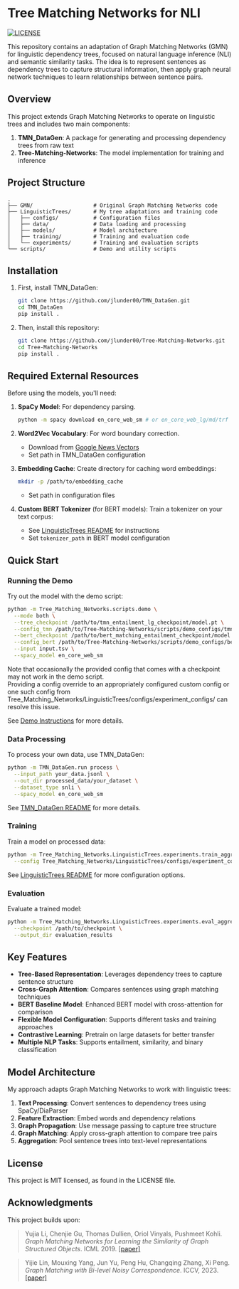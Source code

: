 # Tree Matching Networks for NLI

[![LICENSE](https://img.shields.io/badge/license-MIT-green)](https://github.com/jlunder00/Tree-Matching-Networks/blob/main/LICENSE)

This repository contains an adaptation of Graph Matching Networks (GMN) for linguistic dependency trees, focused on natural language inference (NLI) and semantic similarity tasks. The idea is to represent sentences as dependency trees to capture structural information, then apply graph neural network techniques to learn relationships between sentence pairs.

## Overview

This project extends Graph Matching Networks to operate on linguistic trees and includes two main components:

1. **TMN_DataGen**: A package for generating and processing dependency trees from raw text
2. **Tree-Matching-Networks**: The model implementation for training and inference

## Project Structure

```
.
├── GMN/                   # Original Graph Matching Networks code
├── LinguisticTrees/       # My tree adaptations and training code
│   ├── configs/           # Configuration files
│   ├── data/              # Data loading and processing
│   ├── models/            # Model architecture
│   ├── training/          # Training and evaluation code
│   └── experiments/       # Training and evaluation scripts
└── scripts/               # Demo and utility scripts
```

## Installation

1. First, install TMN_DataGen:
   ```bash
   git clone https://github.com/jlunder00/TMN_DataGen.git
   cd TMN_DataGen
   pip install .
   ```

2. Then, install this repository:
   ```bash
   git clone https://github.com/jlunder00/Tree-Matching-Networks.git
   cd Tree-Matching-Networks
   pip install .
   ```

## Required External Resources

Before using the models, you'll need:

1. **SpaCy Model**: For dependency parsing.
   ```bash
   python -m spacy download en_core_web_sm # or en_core_web_lg/md/trf
   ```

2. **Word2Vec Vocabulary**: For word boundary correction.
   - Download from [Google News Vectors](https://www.kaggle.com/datasets/adarshsng/googlenewsvectors)
   - Set path in TMN_DataGen configuration

3. **Embedding Cache**: Create directory for caching word embeddings:
   ```bash
   mkdir -p /path/to/embedding_cache
   ```
   - Set path in configuration files

4. **Custom BERT Tokenizer** (for BERT models): Train a tokenizer on your text corpus:
   - See [LinguisticTrees README](LinguisticTrees/README.md#training-custom-bert-tokenizer) for instructions
   - Set `tokenizer_path` in BERT model configuration

## Quick Start

### Running the Demo

Try out the model with the demo script:

```bash
python -m Tree_Matching_Networks.scripts.demo \
  --mode both \
  --tree_checkpoint /path/to/tmn_entailment_lg_checkpoint/model.pt \
  --config_tmn /path/to/Tree-Matching-Networks/scripts/demo_configs/tmn_config.yaml  \
  --bert_checkpoint /path/to/bert_matching_entailment_checkpoint/model.pt \
  --config_bert /path/to/Tree-Matching-Networks/scripts/demo_configs/bert_config.yaml  \
  --input input.tsv \
  --spacy_model en_core_web_sm
```
Note that occasionally the provided config that comes with a checkpoint may not work in the demo script.    
Providing a config override to an appropriately configured custom config or one such config from Tree_Matching_Networks/LinguisticTrees/configs/experiment_configs/ can resolve this issue.

See [Demo Instructions](scripts/README.md) for more details.

### Data Processing

To process your own data, use TMN_DataGen:

```bash
python -m TMN_DataGen.run process \
  --input_path your_data.jsonl \
  --out_dir processed_data/your_dataset \
  --dataset_type snli \
  --spacy_model en_core_web_sm
```

See [TMN_DataGen README](https://github.com/jlunder00/TMN_DataGen/blob/main/README.md) for more details.

### Training

Train a model on processed data:

```bash
python -m Tree_Matching_Networks.LinguisticTrees.experiments.train_aggregative \
  --config Tree_Matching_Networks/LinguisticTrees/configs/experiment_configs/aggregative_config.yaml
```

See [LinguisticTrees README](Tree_Matching_Networks/LinguisticTrees/README.md) for more configuration options.

### Evaluation

Evaluate a trained model:

```bash
python -m Tree_Matching_Networks.LinguisticTrees.experiments.eval_aggregated \
  --checkpoint /path/to/checkpoint \
  --output_dir evaluation_results
```

## Key Features

- **Tree-Based Representation**: Leverages dependency trees to capture sentence structure
- **Cross-Graph Attention**: Compares sentences using graph matching techniques
- **BERT Baseline Model**: Enhanced BERT model with cross-attention for comparison
- **Flexible Model Configuration**: Supports different tasks and training approaches
- **Contrastive Learning**: Pretrain on large datasets for better transfer
- **Multiple NLP Tasks**: Supports entailment, similarity, and binary classification

## Model Architecture

My approach adapts Graph Matching Networks to work with linguistic trees:

1. **Text Processing**: Convert sentences to dependency trees using SpaCy/DiaParser
2. **Feature Extraction**: Embed words and dependency relations
3. **Graph Propagation**: Use message passing to capture tree structure
4. **Graph Matching**: Apply cross-graph attention to compare tree pairs
5. **Aggregation**: Pool sentence trees into text-level representations

## License

This project is MIT licensed, as found in the LICENSE file.

## Acknowledgments

This project builds upon:

> Yujia Li, Chenjie Gu, Thomas Dullien, Oriol Vinyals, Pushmeet Kohli. *Graph Matching Networks for Learning the Similarity of Graph Structured Objects*. ICML 2019. [[paper\]](https://arxiv.org/abs/1904.12787)

> Yijie Lin, Mouxing Yang, Jun Yu, Peng Hu, Changqing Zhang, Xi Peng. *Graph Matching with Bi-level Noisy Correspondence*. ICCV, 2023. [[paper]](https://arxiv.org/pdf/2212.04085.pdf)
